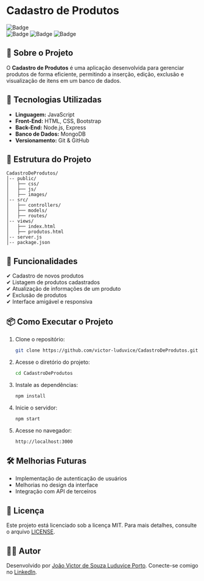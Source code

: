 # Cadastro de Produtos

![Badge](https://img.shields.io/badge/STATUS-EM%20DESENVOLVIMENTO-yellow)  
![Badge](https://img.shields.io/github/languages/top/victor-luduvice/CadastroDeProdutos)
![Badge](https://img.shields.io/github/repo-size/victor-luduvice/CadastroDeProdutos)
![Badge](https://img.shields.io/github/license/victor-luduvice/CadastroDeProdutos)

## 📌 Sobre o Projeto
O **Cadastro de Produtos** é uma aplicação desenvolvida para gerenciar produtos de forma eficiente, permitindo a inserção, edição, exclusão e visualização de itens em um banco de dados.

## 🚀 Tecnologias Utilizadas
- **Linguagem:** JavaScript
- **Front-End:** HTML, CSS, Bootstrap
- **Back-End:** Node.js, Express
- **Banco de Dados:** MongoDB
- **Versionamento:** Git & GitHub

## 📂 Estrutura do Projeto
```
CadastroDeProdutos/
│-- public/
│   ├── css/
│   ├── js/
│   ├── images/
│-- src/
│   ├── controllers/
│   ├── models/
│   ├── routes/
│-- views/
│   ├── index.html
│   ├── produtos.html
│-- server.js
│-- package.json
```

## 🎯 Funcionalidades
✔ Cadastro de novos produtos  
✔ Listagem de produtos cadastrados  
✔ Atualização de informações de um produto  
✔ Exclusão de produtos  
✔ Interface amigável e responsiva  

## 📦 Como Executar o Projeto
1. Clone o repositório:
   ```bash
   git clone https://github.com/victor-luduvice/CadastroDeProdutos.git
   ```
2. Acesse o diretório do projeto:
   ```bash
   cd CadastroDeProdutos
   ```
3. Instale as dependências:
   ```bash
   npm install
   ```
4. Inicie o servidor:
   ```bash
   npm start
   ```
5. Acesse no navegador:
   ```
   http://localhost:3000
   ```

## 🛠️ Melhorias Futuras
- Implementação de autenticação de usuários
- Melhorias no design da interface
- Integração com API de terceiros

## 📜 Licença
Este projeto está licenciado sob a licença MIT. Para mais detalhes, consulte o arquivo [LICENSE](LICENSE).

## 👨‍💻 Autor
Desenvolvido por [João Victor de Souza Luduvice Porto](https://github.com/victor-luduvice). Conecte-se comigo no [LinkedIn](https://linkedin.com/joao-victor-luduvice).
